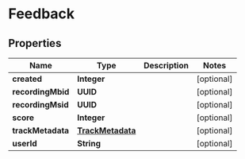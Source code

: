 

# Feedback


## Properties

| Name | Type | Description | Notes |
|------------ | ------------- | ------------- | -------------|
|**created** | **Integer** |  |  [optional] |
|**recordingMbid** | **UUID** |  |  [optional] |
|**recordingMsid** | **UUID** |  |  [optional] |
|**score** | **Integer** |  |  [optional] |
|**trackMetadata** | [**TrackMetadata**](TrackMetadata.md) |  |  [optional] |
|**userId** | **String** |  |  [optional] |



